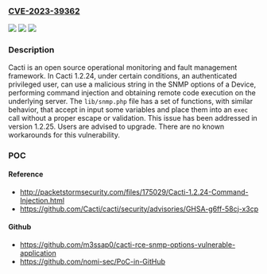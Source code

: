 ### [CVE-2023-39362](https://cve.mitre.org/cgi-bin/cvename.cgi?name=CVE-2023-39362)
![](https://img.shields.io/static/v1?label=Product&message=cacti&color=blue)
![](https://img.shields.io/static/v1?label=Version&message=%3D%20%3C%201.2.25%20&color=brighgreen)
![](https://img.shields.io/static/v1?label=Vulnerability&message=CWE-78%3A%20Improper%20Neutralization%20of%20Special%20Elements%20used%20in%20an%20OS%20Command%20('OS%20Command%20Injection')&color=brighgreen)

### Description

Cacti is an open source operational monitoring and fault management framework. In Cacti 1.2.24, under certain conditions, an authenticated privileged user, can use a malicious string in the SNMP options of a Device, performing command injection and obtaining remote code execution on the underlying server. The `lib/snmp.php` file has a set of functions, with similar behavior, that accept in input some variables and place them into an `exec` call without a proper escape or validation. This issue has been addressed in version 1.2.25. Users are advised to upgrade. There are no known workarounds for this vulnerability.

### POC

#### Reference
- http://packetstormsecurity.com/files/175029/Cacti-1.2.24-Command-Injection.html
- https://github.com/Cacti/cacti/security/advisories/GHSA-g6ff-58cj-x3cp

#### Github
- https://github.com/m3ssap0/cacti-rce-snmp-options-vulnerable-application
- https://github.com/nomi-sec/PoC-in-GitHub

